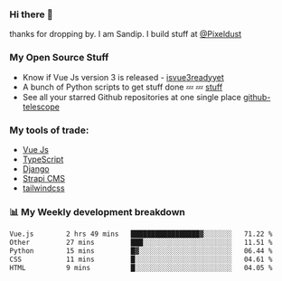 ### Hi there 👋

thanks for dropping by.
I am Sandip. I build stuff at [@Pixeldust](github.com/pixeldust-in/)

###  **My Open Source Stuff**

 - Know if Vue Js version 3 is released -  [isvue3readyyet](https://github.com/sandiprb/isvue3readyyet)
 - A bunch of Python scripts to get stuff done 💤 💤 [stuff](https://github.com/sandiprb/stuff)
 - See all your starred Github repositories at one single place [github-telescope](https://github.com/sandiprb/github-telescope)



###  **My tools of trade:**
 - [Vue Js](https://github.com/vuejs/vue/)
 - [TypeScript](https://github.com/microsoft/TypeScript)
 - [Django](github.com/django/django)
 - [Strapi CMS](github.com/strapi/strapi)
 - [tailwindcss](https://github.com/tailwindlabs/tailwindcss)


###  📊 **My Weekly development breakdown**
<!--START_SECTION:waka-->

```txt
Vue.js        2 hrs 49 mins   █████████████████▓░░░░░░░   71.22 %
Other         27 mins         ███░░░░░░░░░░░░░░░░░░░░░░   11.51 %
Python        15 mins         █▓░░░░░░░░░░░░░░░░░░░░░░░   06.44 %
CSS           11 mins         █░░░░░░░░░░░░░░░░░░░░░░░░   04.61 %
HTML          9 mins          █░░░░░░░░░░░░░░░░░░░░░░░░   04.05 %
```

<!--END_SECTION:waka-->
